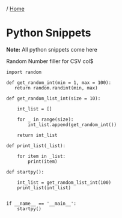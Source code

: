 / [Home](index.md)

# Python Snippets

**Note:** All python snippets come here



Random Number filler for CSV col$
```
import random

def get_random_int(min = 1, max = 100):
   return random.randint(min, max)

def get_random_list_int(size = 10):

    int_list = []

    for _ in range(size):
        int_list.append(get_random_int())
    
    return int_list

def print_list(_list):

    for item in _list:
        print(item)

def startpy():

    int_list = get_random_list_int(100)
    print_list(int_list)
    

if __name__ == '__main__':
    startpy()
```

